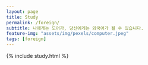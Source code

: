 ```yaml
---
layout: page
title: Study
permalink: /foreign/
subtitle: 나에게는 모어가, 당신에게는 외국어가 될 수 있습니다.
feature-img: "assets/img/pexels/computer.jpeg"
tags: [foreign]
---
```


{% include study.html %}

